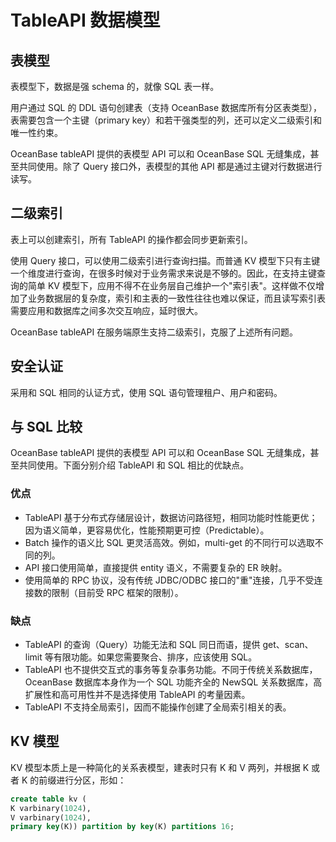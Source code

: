 # TableAPI 数据模型

## 表模型

表模型下，数据是强 schema 的，就像 SQL 表一样。

用户通过 SQL 的 DDL 语句创建表（支持 OceanBase 数据库所有分区表类型），表需要包含一个主键（primary key）和若干强类型的列，还可以定义二级索引和唯一性约束。

OceanBase tableAPI 提供的表模型 API 可以和 OceanBase SQL 无缝集成，甚至共同使用。除了 Query 接口外，表模型的其他 API 都是通过主键对行数据进行读写。

## 二级索引

表上可以创建索引，所有 TableAPI 的操作都会同步更新索引。

使用 Query 接口，可以使用二级索引进行查询扫描。而普通 KV 模型下只有主键一个维度进行查询，在很多时候对于业务需求来说是不够的。因此，在支持主键查询的简单 KV 模型下，应用不得不在业务层自己维护一个"索引表"。这样做不仅增加了业务数据层的复杂度，索引和主表的一致性往往也难以保证，而且读写索引表需要应用和数据库之间多次交互响应，延时很大。

OceanBase tableAPI 在服务端原生支持二级索引，克服了上述所有问题。

## 安全认证

采用和 SQL 相同的认证方式，使用 SQL 语句管理租户、用户和密码。

## 与 SQL 比较

OceanBase tableAPI 提供的表模型 API 可以和 OceanBase SQL 无缝集成，甚至共同使用。下面分别介绍 TableAPI 和 SQL 相比的优缺点。

### 优点

* TableAPI 基于分布式存储层设计，数据访问路径短，相同功能时性能更优；因为语义简单，更容易优化，性能预期更可控（Predictable）。
* Batch 操作的语义比 SQL 更灵活高效。例如，multi-get 的不同行可以选取不同的列。
* API 接口使用简单，直接提供 entity 语义，不需要复杂的 ER 映射。
* 使用简单的 RPC 协议，没有传统 JDBC/ODBC 接口的"重"连接，几乎不受连接数的限制（目前受 RPC 框架的限制）。

### 缺点

* TableAPI 的查询（Query）功能无法和 SQL 同日而语，提供 get、scan、limit 等有限功能。如果您需要聚合、排序，应该使用 SQL。
* TableAPI 也不提供交互式的事务等复杂事务功能。不同于传统关系数据库，OceanBase 数据库本身作为一个 SQL 功能齐全的 NewSQL 关系数据库，高扩展性和高可用性并不是选择使用 TableAPI 的考量因素。
* TableAPI 不支持全局索引，因而不能操作创建了全局索引相关的表。

## KV 模型

KV 模型本质上是一种简化的关系表模型，建表时只有 K 和 V 两列，并根据 K 或者 K 的前缀进行分区，形如：

```sql
create table kv (
K varbinary(1024),
V varbinary(1024),
primary key(K)) partition by key(K) partitions 16;
```
